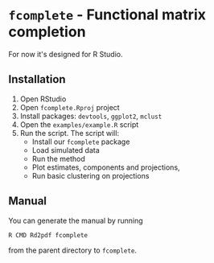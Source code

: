 # `fcomplete` - Functional matrix completion

For now it's designed for R Studio.

## Installation

1. Open RStudio
2. Open `fcomplete.Rproj` project
3. Install packages: `devtools`, `ggplot2`, `mclust`
4. Open the `examples/example.R` script
5. Run the script. The script will:
    * Install our `fcomplete` package
    * Load simulated data
    * Run the method
    * Plot estimates, components and projections,
    * Run basic clustering on projections

## Manual

You can generate the manual by running
```bash
R CMD Rd2pdf fcomplete
```
from the parent directory to `fcomplete`.

